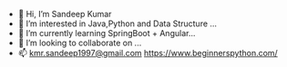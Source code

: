 - 👋 Hi, I’m Sandeep Kumar
- 👀 I’m interested in  Java,Python and Data Structure ...
- 🌱 I’m currently learning SpringBoot + Angular...
- 💞️ I’m looking to collaborate on ...
- 📫 kmr.sandeep1997@gmail.com 
https://www.beginnerspython.com/

<!---
sandyrai/sandyrai is a ✨ special ✨ repository because its `README.md` (this file) appears on your GitHub profile.
You can click the Preview link to take a look at your changes.
--->

